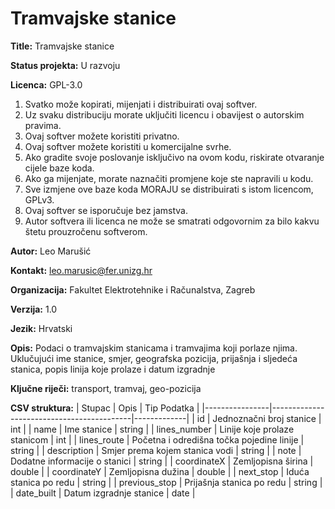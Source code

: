 # Tramvajske stanice

**Title:** Tramvajske stanice

**Status projekta:** U razvoju

**Licenca:** GPL-3.0
1. Svatko može kopirati, mijenjati i distribuirati ovaj softver.
2. Uz svaku distribuciju morate uključiti licencu i obavijest o autorskim pravima.
3. Ovaj softver možete koristiti privatno.
4. Ovaj softver možete koristiti u komercijalne svrhe.
5. Ako gradite svoje poslovanje isključivo na ovom kodu, riskirate otvaranje cijele baze koda.
6. Ako ga mijenjate, morate naznačiti promjene koje ste napravili u kodu.
7. Sve izmjene ove baze koda MORAJU se distribuirati s istom licencom, GPLv3.
8. Ovaj softver se isporučuje bez jamstva.
9. Autor softvera ili licenca ne može se smatrati odgovornim za bilo kakvu štetu prouzročenu softverom.

**Autor:** Leo Marušić

**Kontakt:** leo.marusic@fer.unizg.hr

**Organizacija:** Fakultet Elektrotehnike i Računalstva, Zagreb

**Verzija:** 1.0

**Jezik:** Hrvatski

**Opis:** Podaci o tramvajskim stanicama i tramvajima koji porlaze njima. Uklučujući ime stanice, smjer, geografska pozicija, prijašnja i sljedeća stanica, popis linija koje prolaze i datum izgradnje

**Ključne riječi:** transport, tramvaj, geo-pozicija

**CSV struktura:**
| Stupac         | Opis                                      | Tip Podatka |
|----------------|-------------------------------------------|-------------|
| id             | Jednoznačni broj stanice                  | int         | 
| name           | Ime stanice                               | string      | 
| lines_number   | Linije koje prolaze stanicom              | int         | 
| lines_route    | Početna i odredišna točka pojedine linije | string      | 
| description    | Smjer prema kojem stanica vodi            | string      | 
| note           | Dodatne informacije o stanici             | string      | 
| coordinateX    | Zemljopisna širina                        | double      | 
| coordinateY    | Zemljopisna dužina                        | double      | 
| next_stop      | Iduća stanica po redu                     | string      | 
| previous_stop  | Prijašnja stanica po redu                 | string      | 
| date_built     | Datum izgradnje stanice                   | date        | 
